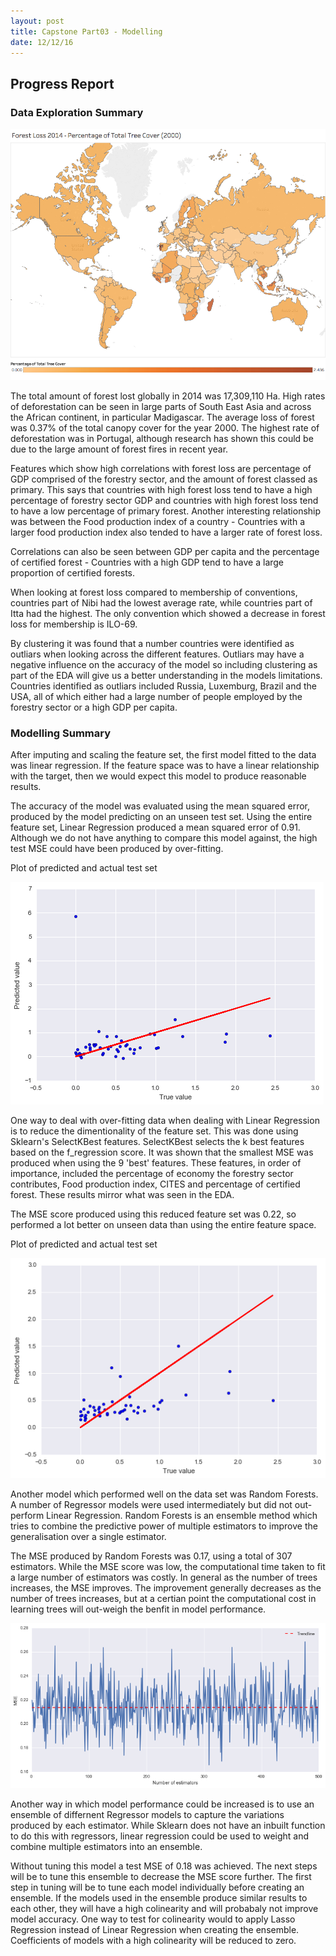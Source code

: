 ```yaml
---
layout: post
title: Capstone Part03 - Modelling
date: 12/12/16
---
```


## Progress Report

### Data Exploration Summary

![](../images/12-12-16-Map.png)

The total amount of forest lost globally in 2014 was 17,309,110 Ha. High rates of deforestation can be seen in large parts of South East Asia and across the African continent, in particular Madigascar. The average loss of forest was 0.37% of the total canopy cover for the year 2000. The highest rate of deforestation was in Portugal, although research has shown this could be due to the large amount of forest fires in recent year.

Features which show high correlations with forest loss are percentage of GDP comprised of the forestry sector, and the amount of forest classed as primary. This says that countries with high forest loss tend to have a high percentage of forestry sector GDP and countries with high forest loss tend to have a low percentage of primary forest. Another interesting relationship was between the Food production index of a country - Countries with a larger food production index also tended to have a larger rate of forest loss.

Correlations can also be seen between GDP per capita and the percentage of certified forest - Countries with a high GDP tend to have a large proportion of certified forests. 

When looking at forest loss compared to membership of conventions, countries part of Nibi had the lowest average rate, while countries part of Itta had the highest. The only convention which showed a decrease in forest loss for membership is ILO-69.   

By clustering it was found that a number countries were identified as outliars when looking across the different features. Outliars may have a negative influence on the accuracy of the model so including clustering as part of the EDA will give us a better understanding in the models limitations. Countries identified as outliars included Russia, Luxemburg, Brazil and the USA, all of which either had a large number of people employed by the forestry sector or a high GDP per capita.

### Modelling Summary

After imputing and scaling the feature set, the first model fitted to the data was linear regression. If the feature space was to have a linear relationship with the target, then we would expect this model to produce reasonable results.

The accuracy of the model was evaluated using the mean squared error, produced by the model predicting on an unseen test set. Using the entire feature set, Linear Regression produced a mean squared error of 0.91. Although we do not have anything to compare this model against, the high test MSE could have been produced by over-fitting.

Plot of predicted and actual test set

![](../images/12-12-16-test_plot.png)

One way to deal with over-fitting data when dealing with Linear Regression is to reduce the dimentionality of the feature set. This was done using Sklearn's SelectKBest features. SelectKBest selects the k best features based on the f_regression score. It was shown that the smallest MSE was produced when using the 9 'best' features. These features, in order of importance, included the percentage of economy the forestry sector contributes, Food production index, CITES and percentage of certified forest. These results mirror what was seen in the EDA.

The MSE score produced using this reduced feature set was 0.22, so performed a lot better on unseen data than using the entire feature space.

Plot of predicted and actual test set

![](../images/12-12-16-feature_reduced_test.png)

Another model which performed well on the data set was Random Forests. A number of Regressor models were used intermediately but did not out-perform Linear Regression. Random Forests is an ensemble method which tries to combine the predictive power of multiple estimators to improve the generalisation over a single estimator.

The MSE produced by Random Forests was 0.17, using a total of 307 estimators. While the MSE score was low, the computational time taken to fit a large number of estimators was costly. In general as the number of trees increases, the MSE improves. The improvement generally decreases as the number of trees increases, but at a certian point the computational cost in learning trees will out-weigh the benfit in model performance.

![](../images/12-12-16-mse_estimators.png)

Another way in which model performance could be increased is to use an ensemble of differnent Regressor models to capture the variations produced by each estimator. While Sklearn does not have an inbuilt function to do this with regressors, linear regression could be used to weight and combine multiple estimators into an ensemble.

Without tuning this model a test MSE of 0.18 was achieved. The next steps will be to tune this ensemble to decrease the MSE score further. The first step in tuning will be to tune each model individually before creating an ensemble. If the models used in the ensemble produce similar results to each other, they will have a high colinearity and will probabaly not improve model accuracy. One way to test for colinearity would to apply Lasso Regression instead of Linear Regression when creating the ensemble. Coefficients of models with a high colinearity will be reduced to zero.